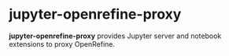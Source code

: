# jupyter-openrefine-proxy

**jupyter-openrefine-proxy** provides Jupyter server and notebook extensions to proxy OpenRefine.


